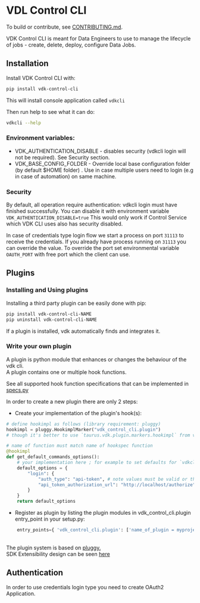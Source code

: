 # VDL Control CLI

To build or contribute, see [CONTRIBUTING.md](./CONTRIBUTING.md).

VDK Control CLI is meant for Data Engineers to use to manage the lifecycle of jobs - create, delete, deploy, configure Data Jobs.

## Installation
Install VDK Control CLI with:
```bash
pip install vdk-control-cli
```
This will install console application called `vdkcli`

Then run help to see what it can do:
```bash
vdkcli --help
```

### Environment variables:

* VDK_AUTHENTICATION_DISABLE  - disables security (vdkcli login will not be required). See Security section.
* VDK_BASE_CONFIG_FOLDER -  Override local base configuration folder (by default $HOME folder) . Use in case multiple users need to login (e.g in case of automation) on same machine.

### Security
By default, all operation require authentication: vdkcli login must have finished successfully.
You can disable it with environment variable `VDK_AUTHENTICATION_DISABLE=true`
This would only work if Control Service which VDK CLI uses also has security disabled.

In case of credentials type login flow we start a process on port `31113` to receive the credentials.
If you already have process running on `31113` you can override the value.
To override the port set environmental variable `OAUTH_PORT` with free port which the client can use.

## Plugins

### Installing and Using plugins

Installing a third party plugin can be easily done with pip:

```bash
pip install vdk-control-cli-NAME
pip uninstall vdk-control-cli-NAME
```
If a plugin is installed, vdk automatically finds and integrates it.

### Write your own plugin

A plugin is python module that enhances or changes the behaviour of the vdk cli. <br>
A plugin contains one or multiple hook functions.

See all supported hook function specifications that can be implemented in [specs.py](src/taurus/vdk/api/plugin/specs.py)

In order to create a new plugin there are only 2 steps:<br>

* Create your implementation of the plugin's hook(s):
```python
# define hookimpl as follows (library requirement: pluggy)
hookimpl = pluggy.HookimplMarker("vdk_control_cli.plugin")
# though it's better to use `taurus.vdk.plugin.markers.hookimpl` from vdk-control-cli python package

# name of function must match name of hookspec function
@hookimpl
def get_default_commands_options():
    # your implementation here ; for example to set defaults for `vdkcli login --type --oauth2-authorization-url` command
    default_options = {
        "login": {
            "auth_type": "api-token", # note values must be valid or the plugin may break the CLI, no checking is done at this point
            "api_token_authorization_url": "http://localhost/authorize" # replace dashes with underscore for the argument name
        }
    }
    return default_options
```
* Register as plugin by listing the plugin modules in vdk_control_cli.plugin entry_point in your setup.py:
```python
    entry_points={ 'vdk_control_cli.plugin': ['name_of_plugin = myproject.pluginmodule'] }
```

<br>The plugin system is based on [pluggy.](https://pluggy.readthedocs.io/en/latest/index.html#implementations)
<br>SDK Extensibility design can be seen [here](https://github.com/vmware/versatile-data-kit/tree/main/specs)

## Authentication

In order to use credentials login type you need to create OAuth2 Application.
